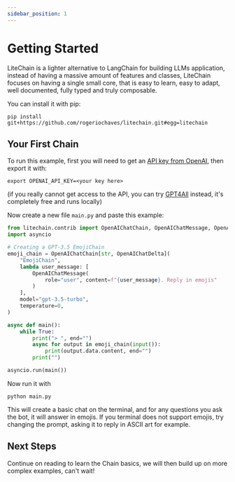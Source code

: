 ```yaml
---
sidebar_position: 1
---
```


# Getting Started

LiteChain is a lighter alternative to LangChain for building LLMs application, instead of having a massive amount of features and classes, LiteChain focuses on having a single small core, that is easy to learn, easy to adapt, well documented, fully typed and truly composable.

You can install it with pip:

```
pip install git+https://github.com/rogeriochaves/litechain.git#egg=litechain
```

## Your First Chain

To run this example, first you will need to get an [API key from OpenAI](https://platform.openai.com), then export it with:

```
export OPENAI_API_KEY=<your key here>
```

(if you really cannot get access to the API, you can try [GPT4All](pathname:///reference/litechain/contrib/index.html#litechain.contrib.GPT4AllChain) instead, it's completely free and runs locally)

Now create a new file `main.py` and paste this example:

```python
from litechain.contrib import OpenAIChatChain, OpenAIChatMessage, OpenAIChatDelta
import asyncio

# Creating a GPT-3.5 EmojiChain
emoji_chain = OpenAIChatChain[str, OpenAIChatDelta](
    "EmojiChain",
    lambda user_message: [
        OpenAIChatMessage(
            role="user", content=f"{user_message}. Reply in emojis"
        )
    ],
    model="gpt-3.5-turbo",
    temperature=0,
)

async def main():
    while True:
        print("> ", end="")
        async for output in emoji_chain(input()):
            print(output.data.content, end="")
        print("")

asyncio.run(main())
```

Now run it with

```
python main.py
```

This will create a basic chat on the terminal, and for any questions you ask the bot, it will answer in emojis. If you terminal does not support emojis, try changing the prompt, asking it to reply in ASCII art for example.

## Next Steps

Continue on reading to learn the Chain basics, we will then build up on more complex examples, can't wait!
